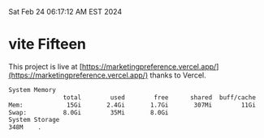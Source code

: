 Sat Feb 24 06:17:12 AM EST 2024

# vite Fifteen


This project is live at [https://marketingpreference.vercel.app/](https://marketingpreference.vercel.app/) thanks to Vercel.

```bash
System Memory
               total        used        free      shared  buff/cache   available
Mem:            15Gi       2.4Gi       1.7Gi       307Mi        11Gi        12Gi
Swap:          8.0Gi        35Mi       8.0Gi
System Storage
348M	.
```

